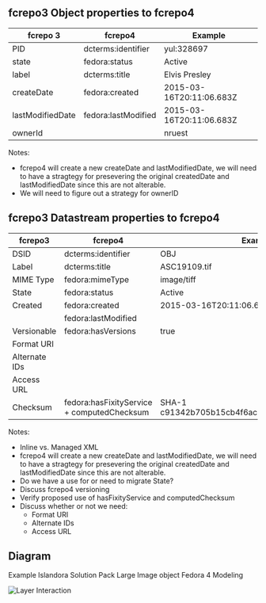 ## fcrepo3 Object properties to fcrepo4

| fcrepo 3         | fcrepo4             | Example                  |
|------------------|---------------------|--------------------------|
| PID              | dcterms:identifier  | yul:328697               |
| state            | fedora:status       | Active                   |
| label            | dcterms:title       | Elvis Presley            |
| createDate       | fedora:created      | 2015-03-16T20:11:06.683Z |
| lastModifiedDate | fedora:lastModified | 2015-03-16T20:11:06.683Z |
| ownerId          |                     | nruest                   |

Notes:

* fcrepo4 will create a new createDate and lastModifiedDate, we will need to have a stragtegy for presevering the original createdDate and lastModifiedDate since this are not alterable.
* We will need to figure out a strategy for ownerID

## fcrepo3 Datastream properties to fcrepo4

| fcrepo3       | fcrepo4                                    | Example                                        |
|---------------|--------------------------------------------|------------------------------------------------|
| DSID          | dcterms:identifier                         | OBJ                                            |
| Label         | dcterms:title                              | ASC19109.tif                                   |
| MIME Type     | fedora:mimeType                            | image/tiff                                     |
| State         | fedora:status                              | Active                                         |
| Created       | fedora:created                             | 2015-03-16T20:11:06.683Z                       |
|               | fedora:lastModified                        |                                                |
| Versionable   | fedora:hasVersions                         | true                                           |
| Format URI    |                                            |                                                |
| Alternate IDs |                                            |                                                |
| Access URL    |                                            |                                                |
| Checksum      | fedora:hasFixityService + computedChecksum | SHA-1 c91342b705b15cb4f6ac5362cc6a47d9425aec86 |

Notes:

* Inline vs. Managed XML
* fcrepo4 will create a new createDate and lastModifiedDate, we will need to have a stragtegy for presevering the original createdDate and lastModifiedDate since this are not alterable.
* Do we have a use for or need to migrate State?
* Discuss fcrepo4 versioning
* Verify proposed use of hasFixityService and computedChecksum
* Discuss whether or not we need:
  * Format URI
  * Alternate IDs
  * Access URL

## Diagram

Example Islandora Solution Pack Large Image object Fedora 4 Modeling

![Layer Interaction](https://raw.githubusercontent.com/wiki/Islandora-Labs/islandora/images/Islandora-SP-Large-Image-Fedora4.jpg)
